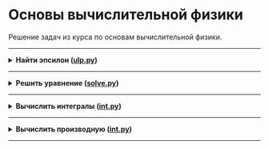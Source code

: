 # Основы вычислительной физики

Решение задач из курса по основам вычислительной физики.

---

<details>
<summary>
<b>Найти эпсилон (<a href="lesson_1/ulp.py">ulp.py</a>)</b>
</summary>

#### Условие

*Машинным* $\epsilon$ называется такое число, что 1 + $\epsilon/2 = 1$, но $1 + \epsilon \not ={1}$. (Также часто используется обозначение ULP - *unit in the last place*, или *unit of least precision*, единица в младшем разряде.) Найти машинное $\epsilon$, число разрядов в мантиссе, максимальную и минимальную степени, при вычислениях с обычной и двойной точностью. Сравнить друг с другом четыре числа: $1, 1 + \frac{\epsilon}{2},1+\epsilon,1+\epsilon+\frac{\epsilon}{2}$, объяснить результат. 

#### Указания

При использовании Python воспользуйтесь типами np.float32 и np.float64.

</details>

---

<details>
<summary>
<b>Решить уравнение (<a href="lesson_2/solve.py">solve.py</a>)</b>
</summary>

#### Условие

...

</details>

---

<details>
<summary>
<b>Вычислить интегралы (<a href="lesson_3/int.py">int.py</a>)</b>
</summary>

#### Условие

...

</details>

---

<details>
<summary>
<b>Вычислить производную (<a href="lesson_4/diff.py">int.py</a>)</b>
</summary>

#### Условие

...

</details>

---
